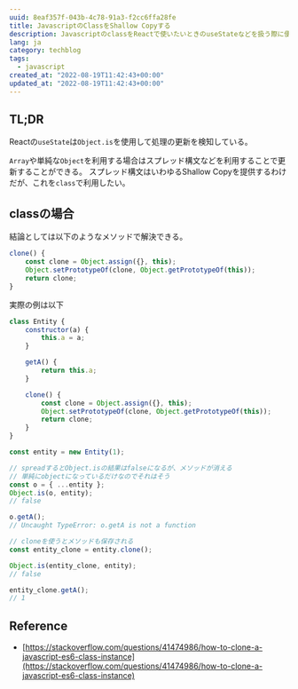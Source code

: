 ```yaml
---
uuid: 8eaf357f-043b-4c78-91a3-f2cc6ffa28fe
title: JavascriptのClassをShallow Copyする
description: JavascriptのclassをReactで使いたいときのuseStateなどを扱う際に便利なので、Shallow Copyのやり方をまとめる
lang: ja
category: techblog
tags:
  - javascript
created_at: "2022-08-19T11:42:43+00:00"
updated_at: "2022-08-19T11:42:43+00:00"
---
```


## TL;DR

Reactの`useState`は`Object.is`を使用して処理の更新を検知している。

`Array`や単純な`Object`を利用する場合はスプレッド構文などを利用することで更新することができる。
スプレッド構文はいわゆるShallow Copyを提供するわけだが、これを`class`で利用したい。

## classの場合

結論としては以下のようなメソッドで解決できる。

```js
clone() {
    const clone = Object.assign({}, this);
    Object.setPrototypeOf(clone, Object.getPrototypeOf(this));
    return clone;
}
```

実際の例は以下

```js
class Entity {
	constructor(a) {
		this.a = a;
	}

	getA() {
		return this.a;
	}

	clone() {
		const clone = Object.assign({}, this);
		Object.setPrototypeOf(clone, Object.getPrototypeOf(this));
		return clone;
	}
}

const entity = new Entity(1);

// spreadするとObject.isの結果はfalseになるが、メソッドが消える
// 単純にobjectになっているだけなのでそれはそう
const o = { ...entity };
Object.is(o, entity);
// false

o.getA();
// Uncaught TypeError: o.getA is not a function

// cloneを使うとメソッドも保存される
const entity_clone = entity.clone();

Object.is(entity_clone, entity);
// false

entity_clone.getA();
// 1
```

## Reference

- [https://stackoverflow.com/questions/41474986/how-to-clone-a-javascript-es6-class-instance](https://stackoverflow.com/questions/41474986/how-to-clone-a-javascript-es6-class-instance)
